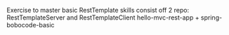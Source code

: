 Exercise to master basic RestTemplate skills
consist off 2 repo: RestTemplateServer and RestTemplateClient
hello-mvc-rest-app + spring-bobocode-basic